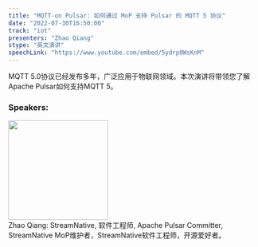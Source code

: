 ```yaml
---
title: "MQTT-on Pulsar: 如何通过 MoP 支持 Pulsar 的 MQTT 5 协议"
date: "2022-07-30T16:50:00"
track: "iot"
presenters: "Zhao Qiang"
stype: "英文演讲"
speechLink: "https://www.youtube.com/embed/5ydrp0WsKnM"
---
```

MQTT 5.0协议已经发布多年，广泛应用于物联网领域。本次演讲将带领您了解Apache Pulsar如何支持MQTT 5。

### Speakers: 
<img src="images/speaker/1203.png" width="200" />
<br>Zhao Qiang: StreamNative, 软件工程师, Apache Pulsar Committer, StreamNative MoP维护者，StreamNative软件工程师，开源爱好者。

 